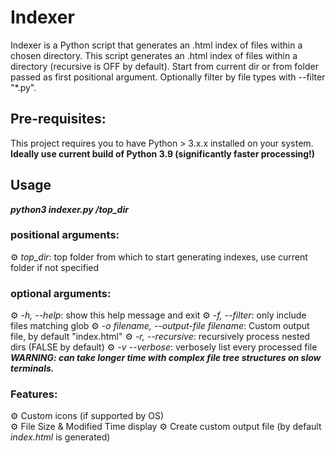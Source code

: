 # Indexer
Indexer is a Python script that generates an .html index of files within a chosen directory. This script generates an .html index of files within a directory (recursive is OFF by default). Start from current dir or from folder passed as first positional argument. Optionally filter by file types with --filter "*.py".

## Pre-requisites:
This project requires you to have Python > 3.x.x installed on your system. **Ideally use current build of Python 3.9 (significantly faster processing!)**

## Usage
***python3 indexer.py /top_dir***

### positional arguments:
⚙ *top_dir*: top folder from which to start generating indexes, use current folder if not specified

### optional arguments:
 ⚙ *-h, --help*: show this help message and exit
 ⚙ *-f, --filter*: only include files matching glob
 ⚙ *-o filename, --output-file filename*: Custom output file, by default "index.html"
 ⚙ *-r, --recursive*: recursively process nested dirs (FALSE by default)
 ⚙ *-v --verbose*: verbosely list every processed file ***WARNING: can take longer time with complex file tree structures on slow terminals.*** 

### Features:  
⚙️ Custom icons (if supported by OS)  
⚙️ File Size & Modified Time display 
⚙️ Create custom output file (by default *index.html* is generated)
